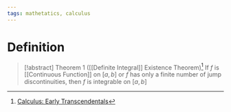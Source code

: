 ```yaml
---
tags: mathetatics, calculus
---
```


# Definition

> [!abstract] Theorem 1 ([[Definite Integral]] Existence Theorem)[^1]
> If $f$ is [[Continuous Function]] on $[a, b]$ or $f$ has only a finite number of jump discontinuities, then $f$ is integrable on $[a, b]$

[^1]: [Calculus: Early Transcendentals](zotero://open-pdf/library/items/EEFDQ9Y5?page=412)